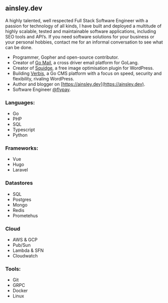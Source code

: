 ## ainsley.dev

A highly talented, well respected Full Stack Software Engineer with a passion for technology of all
kinds, I have built and deployed a multitude of highly scalable, tested and maintainable software
applications, including SEO tools and API’s.
If you need software solutions for your business or your personal hobbies, contact me for an
informal conversation to see what can be done.

- Programmer, Gopher and open-source contributor.
- Creator of [Go Mail](https://github.com/ainsleyclark/go-mail), a cross driver email platform for GoLang.
- Creator of [Squidge](https://wordpress.org/plugins/squidge/), a free image optimisation plugin for WordPress.
- Building [Verbis](https://github.com/verbiscms/verbis/), a Go CMS platform with a focus on speed, security and flexibility, rivaling WordPress.
- Author and blogger on [https://ainsley.dev](https://ainsley.dev).
- Software Engineer [@flypay](https://github.com/flypay).

### Languages:
- Go
- PHP
- SQL
- Typescript
- Python

### Frameworks:
- Vue
- Hugo
- Laravel

### Datastores
- SQL
- Postgres
- Mongo
- Redis
- Prometehus 

### Cloud
- AWS & GCP
- Pub/Sun
- Lambda & SFN
- Cloudwatch

### Tools:
- Git
- GRPC
- Docker 
- Linux
